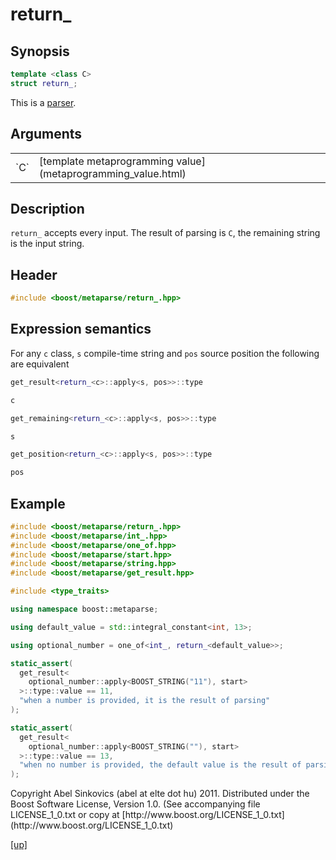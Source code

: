 # return_

## Synopsis

```cpp
template <class C>
struct return_;
```

This is a [parser](parser.html).

## Arguments

<table cellpadding='0' cellspacing='0'>
  <tr>
    <td>`C`</td>
    <td>[template metaprogramming value](metaprogramming_value.html)</td>
  </tr>
</table>

## Description

`return_` accepts every input. The result of parsing is `C`, the remaining
string is the input string.

## Header

```cpp
#include <boost/metaparse/return_.hpp>
```

## Expression semantics

For any `c` class, `s` compile-time string and `pos` source position the
following are equivalent

```cpp
get_result<return_<c>::apply<s, pos>>::type

c
```

```cpp
get_remaining<return_<c>::apply<s, pos>>::type

s
```

```cpp
get_position<return_<c>::apply<s, pos>>::type

pos
```

## Example

```cpp
#include <boost/metaparse/return_.hpp>
#include <boost/metaparse/int_.hpp>
#include <boost/metaparse/one_of.hpp>
#include <boost/metaparse/start.hpp>
#include <boost/metaparse/string.hpp>
#include <boost/metaparse/get_result.hpp>

#include <type_traits>

using namespace boost::metaparse;

using default_value = std::integral_constant<int, 13>;

using optional_number = one_of<int_, return_<default_value>>;

static_assert(
  get_result<
    optional_number::apply<BOOST_STRING("11"), start>
  >::type::value == 11,
  "when a number is provided, it is the result of parsing"
);

static_assert(
  get_result<
    optional_number::apply<BOOST_STRING(""), start>
  >::type::value == 13,
  "when no number is provided, the default value is the result of parsing"
);
```

<p class="copyright">
Copyright Abel Sinkovics (abel at elte dot hu) 2011.
Distributed under the Boost Software License, Version 1.0.
(See accompanying file LICENSE_1_0.txt or copy at
[http://www.boost.org/LICENSE_1_0.txt](http://www.boost.org/LICENSE_1_0.txt)
</p>

[[up]](reference.html)

